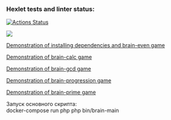 ### Hexlet tests and linter status:
[![Actions Status](https://github.com/AngelloUI/php-project-45/actions/workflows/hexlet-check.yml/badge.svg)](https://github.com/AngelloUI/php-project-45/actions)

<a href="https://codeclimate.com/github/AngelloUI/php-project-45/maintainability"><img src="https://api.codeclimate.com/v1/badges/38958532308839aad62d/maintainability" /></a>

<a href="https://asciinema.org/a/8nQkIciXMb7x62EhpftH006uJ">Demonstration of installing dependencies and brain-even game</a>

<a href="https://asciinema.org/a/6A4tVzGUp4p9FI4eRPVtujXHq">Demonstration of brain-calc game</a>

<a href="https://asciinema.org/a/ZaHVz9oTzHwZ91MlqlHp1ygvT">Demonstration of brain-gcd game</a>

<a href="https://asciinema.org/a/gYfeI9Pnf0U5AJg4tQ6D34soT">Demonstration of brain-progression game</a>

<a href="https://asciinema.org/a/pGyJMsewipZqJAluOgAhrOLRc">Demonstration of brain-prime game</a>

Запуск основного скрипта:<br>
docker-compose run php php bin/brain-main
